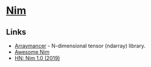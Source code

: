 # [Nim](https://nim-lang.org/)

## Links

- [Arraymancer](https://github.com/mratsim/Arraymancer) - N-dimensional tensor (ndarray) library.
- [Awesome Nim](https://github.com/VPashkov/awesome-nim#readme)
- [HN: Nim 1.0 (2019)](https://news.ycombinator.com/item?id=21053140)
